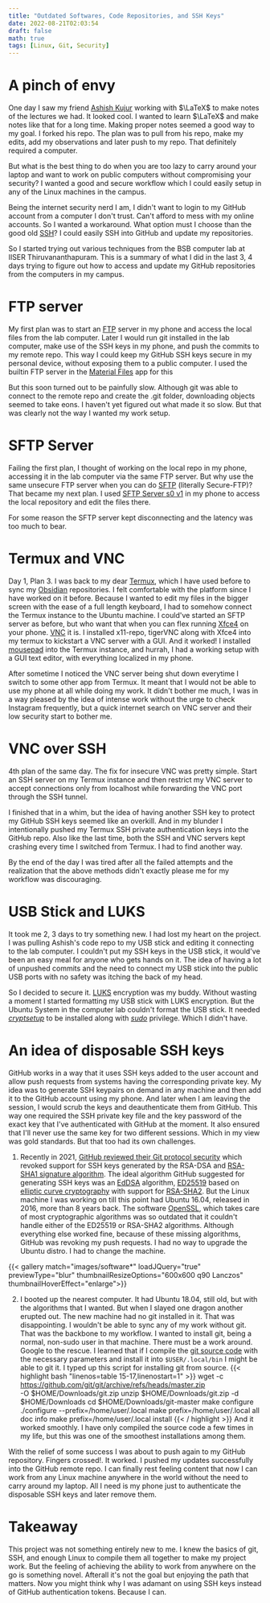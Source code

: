 ```yaml
---
title: "Outdated Softwares, Code Repositories, and SSH Keys"
date: 2022-08-21T02:03:54
draft: false
math: true
tags: [Linux, Git, Security]
---
```


# A pinch of envy
One day I saw my friend [Ashish Kujur](https://github.com/ashishKujur7) working with $\LaTeX$ to make notes of the lectures we had. It looked cool. I wanted to learn $\LaTeX$ and make notes like that for a long time. Making proper notes seemed a good way to my goal. I forked his repo. The plan was to pull from his repo, make my edits, add my observations and later push to my repo. That definitely required a computer.

But what is the best thing to do when you are too lazy to carry around your laptop and want to work on public computers without compromising your security? I wanted a good and secure workflow which I could easily setup in any of the Linux machines in the campus.

Being the internet security nerd I am, I didn't want to login to my GitHub account from a computer I don't trust. Can't afford to mess with my online accounts. So I wanted a workaround. What option must I choose than the good old [SSH](https://en.wikipedia.org/wiki/Secure_Shell "An encrypted protocol which provides shell access to remote systems")? I could easily SSH into GitHub and update my repositories. 

So I started trying out various techniques from the BSB computer lab at IISER Thiruvananthapuram. This is a summary of what I did in the last 3, 4 days trying to figure out how to access and update my GitHub repositories from the computers in my campus.

# FTP server

My first plan was to start an [FTP](https://en.wikipedia.org/wiki/FTP_server "File Transfer Protocol") server in my phone and access the local files from the lab computer. Later I would run git installed in the lab computer, make use of the SSH keys in my phone, and push the commits to my remote repo. This way I could keep my GitHub SSH keys secure in my personal device, without exposing them to a public computer. I used the builtin FTP server in the [Material Files](https://play.google.com/store/apps/details?id=me.zhanghai.android.files&hl=en_IN&gl=US) app for this

But this soon turned out to be painfully slow. Although git was able to connect to the remote repo and create the .git folder, downloading objects seemed to take eons. I haven't yet figured out what made it so slow. But that was clearly not the way I wanted my work setup.


# SFTP Server

Failing the first plan, I thought of working on the local repo in my phone, accessing it in the lab computer via the same FTP server. But why use the same unsecure FTP server when you can do [SFTP](https://en.wikipedia.org/wiki/SSH_File_Transfer_Protocol "Secure File Transfer Protocol") (literally Secure-FTP)? That became my next plan. I used [SFTP Server s0 v1](https://play.google.com/store/apps/details?id=ch.becke.sftp_server__s0_v1&hl=en_IN&gl=US "A simple android app which configures and SFTP server") in my phone to access the local repository and edit the files there.

For some reason the SFTP server kept disconnecting and the latency was too much to bear.


# Termux and VNC

Day 1, Plan 3. I was back to my dear [Termux](https://termux.dev/en/ "An android app which emulates a basic Linux shell"), which I have used before to sync my [Obsidian](https://obsidian.md/ "A markdown notetaking app") repositories. I felt comfortable with the platform since I have worked on it before. Because I wanted to edit my files in the bigger screen with the ease of a full length keyboard, I had to somehow connect the Termux instance to the Ubuntu machine. I could've started an SFTP server as before, but who want that when you can flex running [Xfce4](https://www.xfce.org/ "A full blown desktop environment, basically GUI for the terminal") on your phone. [VNC](https://en.wikipedia.org/wiki/Virtual_Network_Computing "A desktop sharing protocol") it is. I installed x11-repo, tigerVNC along with Xfce4 into my termux to kickstart a VNC server with a GUI. And it worked! I installed [mousepad](https://docs.xfce.org/apps/mousepad/start "Default text editor for Xfce4 desktop") into the Termux instance, and hurrah, I had a working setup with a GUI text editor, with everything localized in my phone.

After sometime I noticed the VNC server being shut down everytime I switch to some other app from Termux. It meant that I would not be able to use my phone at all while doing my work. It didn't bother me much, I was in a way pleased by the idea of intense work without the urge to check Instagram frequently, but a quick internet search on VNC server and their low security start to bother me.


# VNC over SSH

4th plan of the same day. The fix for insecure VNC was pretty simple. Start an SSH server on my Termux instance and then restrict my VNC server to accept connections only from localhost while forwarding the VNC port through the SSH tunnel. 

I finished that in a whim, but the idea of having another SSH key to protect my GitHub SSH keys seemed like an overkill. And in my blunder I intentionally pushed my Termux SSH private authentication keys into the GitHub repo. Also like the last time, both the SSH and VNC servers kept crashing every time I switched from Termux. I had to find another way. 
    
By the end of the day I was tired after all the failed attempts and the realization that the above methods didn't exactly please me for my workflow was discouraging. 


# USB Stick and LUKS
It took me 2, 3 days to try something new. I had lost my heart on the project. I was pulling Ashish's code repo to my USB stick and editing it connecting to the lab computer. I couldn't put my SSH keys in the USB stick, it would've been an easy meal for anyone who gets hands on it. The idea of having a lot of unpushed commits and the need to connect my USB stick into the public USB ports with no safety was itching the back of my head.

So I decided to secure it. [LUKS](https://en.wikipedia.org/wiki/Linux_Unified_Key_Setup "A Linux disk encription software") encryption was my buddy. Without wasting a moment I started formatting my USB stick with LUKS encryption. But the Ubuntu System in the computer lab couldn't format the USB stick. It needed [_cryptsetup_](https://Linux.die.net/man/8/cryptsetup "Linux programme which takes care of LUKS encryption") to be installed along with [_sudo_](https://en.wikipedia.org/wiki/Sudo "The wet dream of every Linux haxxer") privilege. Which I didn't have.


# An idea of disposable SSH keys

GitHub works in a way that it uses SSH keys added to the user account and allow push requests from systems having the corresponding private key. My idea was to generate SSH keypairs on demand in any machine and then add it to the GitHub account using my phone. And later when I am leaving the session, I would scrub the keys and deauthenticate them from GitHub. This way one required the SSH private key file and the key password of the exact key that I've authenticated with GitHub at the moment. It also ensured that I'll never use the same key for two different sessions. Which in my view was gold standards. But that too had its own challenges.

   1. Recently in 2021, [GitHub reviewed their Git protocol security](https://github.blog/2021-09-01-improving-git-protocol-security-github/) which revoked support for SSH keys generated by the RSA-DSA and [RSA-SHA1 signature algorithm](https://crypto.stackexchange.com/questions/60619/after-googles-collision-attack-is-rsa-sha1-signature-still-safe "A cryptography stackexchange discussion on the security of rsa-sha1"). The ideal algorithm GitHub suggested for generating SSH keys was an [EdDSA](https://en.wikipedia.org/wiki/EdDSA "Edwards-curve Digital Signature Algorithm") algorithm, [ED25519](https://en.wikipedia.org/wiki/EdDSA#Ed25519) based on [elliptic curve cryptography](https://en.wikipedia.org/wiki/Elliptic_Curve_Digital_Signature_Algorithm) with support for [RSA-SHA2](https://en.wikipedia.org/wiki/SHA-2). But the Linux machine I was working on till this point had Ubuntu 16.04, released in 2016, more than 8 years back. The software [OpenSSL](https://www.openssl.org/), which takes care of most cryptographic algorithms was so outdated that it couldn't handle either of the ED25519 or RSA-SHA2 algorithms. Although everything else worked fine, because of these missing algorithms, GitHub was revoking my push requests. I had no way to upgrade the Ubuntu distro. I had to change the machine.
  
{{< gallery match="images/software*" loadJQuery="true" previewType="blur" thumbnailResizeOptions="600x600 q90 Lanczos" thumbnailHoverEffect="enlarge">}}

   2. I booted up the nearest computer. It had Ubuntu 18.04, still old, but with the algorithms that I wanted. But when I slayed one dragon another erupted out. The new machine had no git installed in it. That was disappointing. I wouldn't be able to sync any of my work without git. That was the backbone to my workflow. I wanted to install git, being a normal, non-sudo user in that machine. There must be a work around. Google to the rescue. I learned that if I compile the [git source code](https://github.com/git/git) with the necessary parameters and install it into `$USER/.local/bin` I might be able to git it. I typed up this script for installing git from source.
{{< highlight bash "linenos=table 15-17,linenostart=1" >}}
wget -c https://github.com/git/git/archive/refs/heads/master.zip \
-O $HOME/Downloads/git.zip
unzip $HOME/Downloads/git.zip -d $HOME/Downloads
cd $HOME/Downloads/git-master
make configure
./configure --prefix=/home/user/.local
make prefix=/home/user/.local all doc info
make prefix=/home/user/.local install
{{< / highlight >}}
And it worked smoothly. I have only compiled the source code a few times in my life, but this was one of the smoothest installations among them.

With the relief of some success I was about to push again to my GitHub repository. Fingers crossed!. It worked. I pushed my updates successfully into the GitHub remote repo. I can finally rest feeling content that now I can work from any Linux machine anywhere in the world without the need to carry around my laptop. All I need is my phone just to authenticate the disposable SSH keys and later remove them.


# Takeaway

This project was not something entirely new to me. I knew the basics of git, SSH, and enough Linux to compile them all together to make my project work. But the feeling of achieving the ability to work from anywhere on the go is something novel. Afterall it's not the goal but enjoying the path that matters. Now you might think why I was adamant on using SSH keys instead of GitHub authentication tokens. Because I can. 

